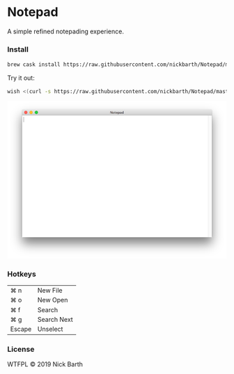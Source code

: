# Notepad

A simple refined notepading experience.

### Install

```bash
brew cask install https://raw.githubusercontent.com/nickbarth/Notepad/master/notepad.rb
```

Try it out: 

```bash
wish <(curl -s https://raw.githubusercontent.com/nickbarth/Notepad/master/main.tcl)
```

![screenshot](https://raw.githubusercontent.com/nickbarth/Notepad/master/screenshot.png)


### Hotkeys 

<table>
  <tr>
    <td>⌘ n</td><td>New File</td>
  </tr>
  <tr>
    <td>⌘ o</td><td>New Open</td>
  </tr>
  <tr>
    <td>⌘ f</td><td>Search</td>
  </tr>
  <tr>
    <td>⌘ g</td><td>Search Next</td>
  </tr>
  <tr>
    <td>Escape</td><td>Unselect</td>
  </tr>
</table>

### License
WTFPL &copy; 2019 Nick Barth
